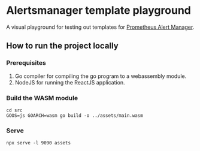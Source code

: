 # Alertsmanager template playground

A visual playground for testing out templates for [Prometheus Alert Manager](https://github.com/prometheus/alertmanager).


## How to run the project locally

### Prerequisites
1. Go compiler for compiling the go program to a webassembly module.
1. NodeJS for running the ReactJS application.


### Build the WASM module

    cd src
    GOOS=js GOARCH=wasm go build -o ../assets/main.wasm

### Serve

    npx serve -l 9090 assets
